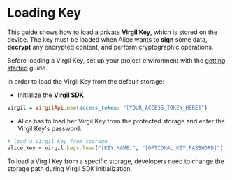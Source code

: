 # Loading Key

This guide shows how to load a private **Virgil Key**, which is stored on the device. The key must be loaded when Alice wants to **sign** some data, **decrypt** any encrypted content, and perform cryptographic operations.

Before loading a Virgil Key, set up your project environment with the [getting started](https://github.com/VirgilSecurity/virgil-ruby-php/blob/docs-review/documentation/guides/configuration/client-configuration.md) guide.

In order to load the Virgil Key from the default storage:

- Initialize the **Virgil SDK**

```ruby
virgil = VirgilApi.new(access_token: "[YOUR_ACCESS_TOKEN_HERE]")
```

- Alice has to load her Virgil Key from the protected storage and enter the Virgil Key's password:

```ruby
# load a Virgil Key from storage
alice_key = virgil.keys.load("[KEY_NAME]", "[OPTIONAL_KEY_PASSWORD]")
```

To load a Virgil Key from a specific storage, developers need to change the storage path during Virgil SDK initialization.
